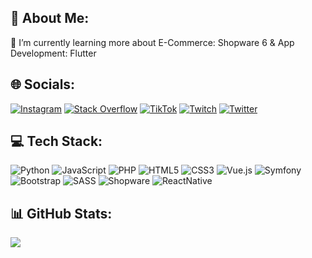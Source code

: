 ## 💫  About Me:
🌱  I’m currently learning more about E-Commerce: Shopware 6 & App Development: Flutter


## 🌐 Socials:
[![Instagram](https://img.shields.io/badge/Instagram-%23E4405F.svg?logo=Instagram&logoColor=white)](https://instagram.com/ximmanuelm) [![Stack Overflow](https://img.shields.io/badge/-Stackoverflow-FE7A16?logo=stack-overflow&logoColor=white)](https://stackoverflow.com/users/16398851) [![TikTok](https://img.shields.io/badge/TikTok-%23000000.svg?logo=TikTok&logoColor=white)](https://tiktok.com/@ximmanuel) [![Twitch](https://img.shields.io/badge/Twitch-%239146FF.svg?logo=Twitch&logoColor=white)](https://twitch.tv/ximmanuelm) [![Twitter](https://img.shields.io/badge/Twitter-%231DA1F2.svg?logo=Twitter&logoColor=white)](https://twitter.com/ximmanuelm) 

## 💻 Tech Stack:
![Python](https://img.shields.io/badge/python-3670A0?style=for-the-badge&logo=python&logoColor=ffdd54) ![JavaScript](https://img.shields.io/badge/javascript-%23323330.svg?style=for-the-badge&logo=javascript&logoColor=%23F7DF1E) ![PHP](https://img.shields.io/badge/php-%23777BB4.svg?style=for-the-badge&logo=php&logoColor=white) ![HTML5](https://img.shields.io/badge/html5-%23E34F26.svg?style=for-the-badge&logo=html5&logoColor=white) ![CSS3](https://img.shields.io/badge/css3-%231572B6.svg?style=for-the-badge&logo=css3&logoColor=white) ![Vue.js](https://img.shields.io/badge/vuejs-%2335495e.svg?style=for-the-badge&logo=vuedotjs&logoColor=%234FC08D) ![Symfony](https://img.shields.io/badge/symfony-%23000000.svg?style=for-the-badge&logo=symfony&logoColor=white) ![Bootstrap](https://img.shields.io/badge/bootstrap-%23563D7C.svg?style=for-the-badge&logo=bootstrap&logoColor=white) ![SASS](https://img.shields.io/badge/SASS-hotpink.svg?style=for-the-badge&logo=SASS&logoColor=white) ![Shopware](https://img.shields.io/badge/shopware-blue.svg?style=for-the-badge&logo=shopware&logoColor=white) ![ReactNative](https://img.shields.io/badge/react-blue.svg?style=for-the-badge&logo=react&logoColor=white)

## 📊 GitHub Stats:
![](https://github-readme-stats.vercel.app/api/top-langs/?username=ximmanuel&theme=dark&hide_border=true&include_all_commits=true&count_private=false&layout=compact)
